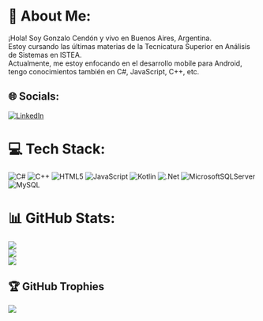 # 💫 About Me:
¡Hola! Soy Gonzalo Cendón y vivo en Buenos Aires, Argentina. <br>Estoy cursando las últimas materias de la Tecnicatura Superior en Análisis de Sistemas en ISTEA.<br>Actualmente, me estoy enfocando en el desarrollo mobile para Android, tengo conocimientos también en C#, JavaScript, C++, etc.


## 🌐 Socials:
[![LinkedIn](https://img.shields.io/badge/LinkedIn-%230077B5.svg?logo=linkedin&logoColor=white)](https://linkedin.com/in/gonzalocendon/) 

# 💻 Tech Stack:
![C#](https://img.shields.io/badge/c%23-%23239120.svg?style=flat&logo=csharp&logoColor=white) ![C++](https://img.shields.io/badge/c++-%2300599C.svg?style=flat&logo=c%2B%2B&logoColor=white) ![HTML5](https://img.shields.io/badge/html5-%23E34F26.svg?style=flat&logo=html5&logoColor=white) ![JavaScript](https://img.shields.io/badge/javascript-%23323330.svg?style=flat&logo=javascript&logoColor=%23F7DF1E) ![Kotlin](https://img.shields.io/badge/kotlin-%237F52FF.svg?style=flat&logo=kotlin&logoColor=white) ![.Net](https://img.shields.io/badge/.NET-5C2D91?style=flat&logo=.net&logoColor=white) ![MicrosoftSQLServer](https://img.shields.io/badge/Microsoft%20SQL%20Server-CC2927?style=flat&logo=microsoft%20sql%20server&logoColor=white) ![MySQL](https://img.shields.io/badge/mysql-4479A1.svg?style=flat&logo=mysql&logoColor=white)
# 📊 GitHub Stats:
![](https://github-readme-stats.vercel.app/api?username=gcendon91&theme=vue-dark&hide_border=false&include_all_commits=false&count_private=false)<br/>
![](https://github-readme-streak-stats.herokuapp.com/?user=gcendon91&theme=vue-dark&hide_border=false)<br/>
![](https://github-readme-stats.vercel.app/api/top-langs/?username=gcendon91&theme=vue-dark&hide_border=false&include_all_commits=false&count_private=false&layout=compact)

## 🏆 GitHub Trophies
![](https://github-profile-trophy.vercel.app/?username=gcendon91&theme=radical&no-frame=false&no-bg=true&margin-w=4)

<!-- Proudly created with GPRM ( https://gprm.itsvg.in ) -->
